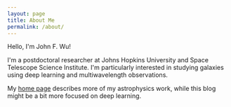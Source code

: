 ```yaml
---
layout: page
title: About Me
permalink: /about/
---
```


Hello, I'm John F. Wu!

I'm a postdoctoral researcher at Johns Hopkins University and Space Telescope Science Institute. I'm particularly interested in studying galaxies using deep learning and multiwavelength observations.

My [home page](https://jwuphysics.github.io) describes more of my astrophysics work, while this blog might be a bit more focused on deep learning.
